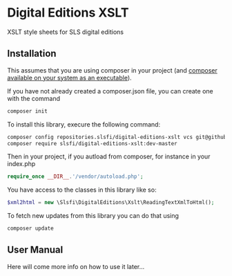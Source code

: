 # Digital Editions XSLT

XSLT style sheets for SLS digital editions

## Installation
This assumes that you are using composer in your project (and [composer available on your system as an executable](https://getcomposer.org/doc/00-intro.md)).

If you have not already created a composer.json file, you can create one with the command
```bash
composer init
```
To install this library, execure the following command:

```bash
composer config repositories.slsfi/digital-editions-xslt vcs git@github.com:slsfi/digital_editions_xslt.git
composer require slsfi/digital-editions-xslt:dev-master
```

Then in your project, if you autload from composer, for instance in your index.php
```php
require_once __DIR__.'/vendor/autoload.php';
```

You have access to the classes in this library like so:
```php
$xml2html = new \Slsfi\DigitalEditions\Xslt\ReadingTextXmlToHtml();
```

To fetch new updates from this library you can do that using
```bash
composer update
```

## User Manual
Here will come more info on how to use it later...